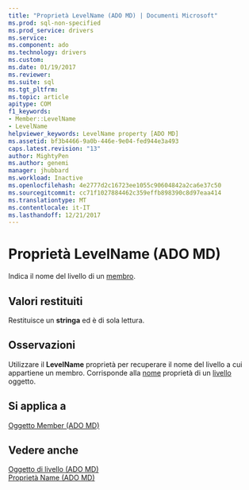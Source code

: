 ```yaml
---
title: "Proprietà LevelName (ADO MD) | Documenti Microsoft"
ms.prod: sql-non-specified
ms.prod_service: drivers
ms.service: 
ms.component: ado
ms.technology: drivers
ms.custom: 
ms.date: 01/19/2017
ms.reviewer: 
ms.suite: sql
ms.tgt_pltfrm: 
ms.topic: article
apitype: COM
f1_keywords:
- Member::LevelName
- LevelName
helpviewer_keywords: LevelName property [ADO MD]
ms.assetid: bf3b4466-9a0b-446e-9e04-fed944e3a493
caps.latest.revision: "13"
author: MightyPen
ms.author: genemi
manager: jhubbard
ms.workload: Inactive
ms.openlocfilehash: 4e2777d2c16723ee1055c90604842a2ca6e37c50
ms.sourcegitcommit: cc71f1027884462c359effb898390c8d97eaa414
ms.translationtype: MT
ms.contentlocale: it-IT
ms.lasthandoff: 12/21/2017
---
```

# <a name="levelname-property-ado-md"></a>Proprietà LevelName (ADO MD)
Indica il nome del livello di un [membro](../../../ado/reference/ado-md-api/member-object-ado-md.md).  
  
## <a name="return-values"></a>Valori restituiti  
 Restituisce un **stringa** ed è di sola lettura.  
  
## <a name="remarks"></a>Osservazioni  
 Utilizzare il **LevelName** proprietà per recuperare il nome del livello a cui appartiene un membro. Corrisponde alla [nome](../../../ado/reference/ado-md-api/name-property-ado-md.md) proprietà di un [livello](../../../ado/reference/ado-md-api/level-object-ado-md.md) oggetto.  
  
## <a name="applies-to"></a>Si applica a  
 [Oggetto Member (ADO MD)](../../../ado/reference/ado-md-api/member-object-ado-md.md)  
  
## <a name="see-also"></a>Vedere anche  
 [Oggetto di livello (ADO MD)](../../../ado/reference/ado-md-api/level-object-ado-md.md)   
 [Proprietà Name (ADO MD)](../../../ado/reference/ado-md-api/name-property-ado-md.md)

